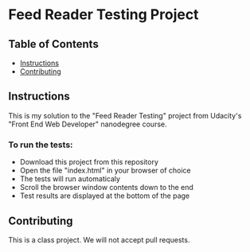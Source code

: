 # Feed Reader Testing Project

## Table of Contents

- [Instructions](#instructions)
- [Contributing](#contributing)

## Instructions

This is my solution to the "Feed Reader Testing" project from Udacity's "Front End Web Developer" nanodegree course.

### To run the tests:

- Download this project from this repository
- Open the file "index.html" in your browser of choice
- The tests will run automaticaly
- Scroll the browser window contents down to the end
- Test results are displayed at the bottom of the page

## Contributing

This is a class project. We will not accept pull requests.
